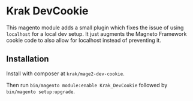 # Krak DevCookie

This magento module adds a small plugin which fixes the issue of using `localhost` for a local dev setup. It just augments the Magneto Framework cookie code to also allow for localhost instead of preventing it.

## Installation

Install with composer at `krak/mage2-dev-cookie`.

Then run `bin/magento module:enable Krak_DevCookie` followed by `bin/magento setup:upgrade`.
